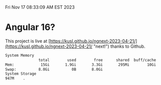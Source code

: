 Fri Nov 17 08:33:09 AM EST 2023

# Angular 16?


This project is live at [https://kusl.github.io/ngnext-2023-04-21/](https://kusl.github.io/ngnext-2023-04-21/ "next!") thanks to Github.

```bash
System Memory
               total        used        free      shared  buff/cache   available
Mem:            15Gi       1.9Gi       3.3Gi       295Mi        10Gi        13Gi
Swap:          8.0Gi          0B       8.0Gi
System Storage
947M	.
```
```bash

